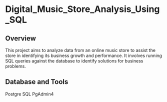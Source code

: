 # Digital_Music_Store_Analysis_Using_SQL
<h2> Overview </h2>
This project aims to analyze data from an online music store to assist the store in identifying its business growth and performance. It involves running SQL queries against the database to identify solutions for business problems.
<h2> Database and Tools </h2>
Postgre SQL
PgAdmin4
